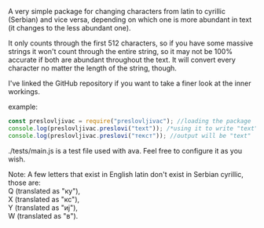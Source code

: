 A very simple package for changing characters from latin to cyrillic (Serbian) and vice versa, depending on which one is more abundant in text (it changes to the less abundant one).  
  
It only counts through the first 512 characters, so if you have some massive strings it  won't count through the entire string, so it may not be 100% accurate if both are abundant throughout the text. It will convert every character no matter the length of the string,  though.  
  
I've linked the GitHub repository if you want to take a finer look at the inner workings.  
  
example:  
``` javascript  
const preslovljivac = require("preslovljivac"); //loading the package  
console.log(preslovljivac.preslovi("text")); /*using it to write "text" to console in cyrillic, the output will be "текст" */  
console.log(preslovljivac.preslovi("текст")); //output will be "text"  
```  
  
./tests/main.js is a test file used with ava. Feel free to configure it as you wish.  
  
Note: A few letters that exist in English latin don't exist in Serbian cyrillic, those are:  
Q (translated as "ку"),  
X (translated as "кс"),  
Y (translated as "иј"),  
W (translated as "в").  
